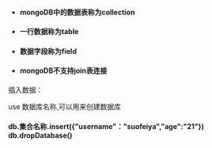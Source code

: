 * #### mongoDB中的数据表称为collection
* #### 一行数据称为table
* #### 数据字段称为field
* #### mongoDB不支持join表连接

插入数据：

use 数据库名称,可以用来创建数据库

#### db.集合名称.insert\({"username"："suofeiya","age":"21"}\) db.dropDatabase\(\)




